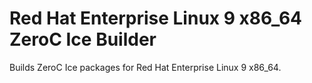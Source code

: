 Red Hat Enterprise Linux 9 x86_64 ZeroC Ice Builder
===================================================

Builds ZeroC Ice packages for Red Hat Enterprise Linux 9 x86_64.
